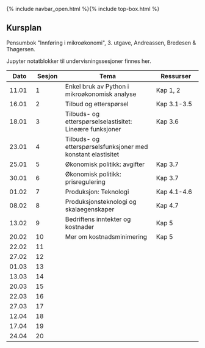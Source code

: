 {% include navbar_open.html %}{% include top-box.html %}

##  Kursplan

     
Pensumbok "Innføring i mikroøkonomi", 3. utgave, Andreassen, Bredesen & Thøgersen.      

Jupyter notatblokker til undervisningssesjoner finnes her.


|Dato <img width=50/>| Sesjon <img width=50/>   | Tema <img width=300/>           | Ressurser <img width=150/>  |
|--------|----------------|---------------------------|--------------------------------------|
|11.01 | 1 | Enkel bruk av Python i mikroøkonomisk analyse | Kap 1, 2     |
|16.01 | 2 | Tilbud og etterspørsel |Kap 3.1-3.5    |
|18.01 | 3 | Tilbuds- og etterspørselselastisitet: Lineære funksjoner |Kap 3.6   |
|23.01 | 4 | Tilbuds- og etterspørselsfunksjoner med konstant elastisitet |    |
|25.01 | 5 | Økonomisk politikk: avgifter | Kap 3.7|
|30.01| 6 | Økonomisk politikk: prisregulering         | Kap 3.7    |
|01.02 | 7 |Produksjon: Teknologi   |Kap 4.1-4.6   |
|08.02 | 8| Produksjonsteknologi og skalaegenskaper    |Kap 4.7    |
|13.02 | 9 |Bedriftens inntekter og kostnader   |Kap 5    |
|20.02 | 10 |Mer om kostnadsminimering   |Kap 5    |
|22.02|  11 |   |    |
|27.02 | 12 |   |    |
|01.03 | 13 |    |   |
|13.03 | 14 |   |  |
|20.03 | 15 |   |  |
|22.03 | 16 |    |   |
|27.03 | 17 |    |   |
|12.04 | 18 |    |   |
|17.04 | 19 |   |   |
|24.04 | 20 |   |    |








